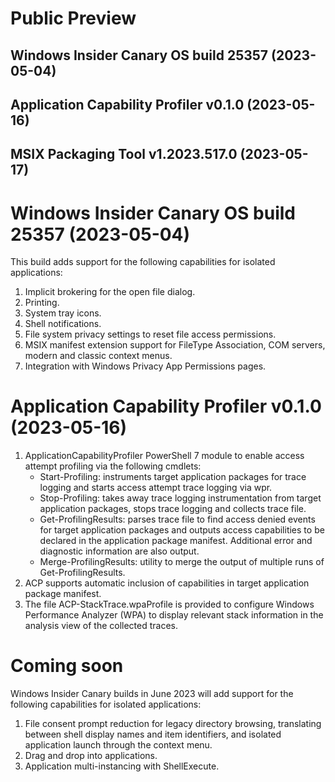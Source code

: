# Public Preview 
## Windows Insider Canary OS build 25357 (2023-05-04)
## Application Capability Profiler v0.1.0 (2023-05-16) 
## MSIX Packaging Tool v1.2023.517.0 (2023-05-17)

# Windows Insider Canary OS build 25357 (2023-05-04)  
This build adds support for the following capabilities for isolated applications:
1. Implicit brokering for the open file dialog.
2. Printing.
3. System tray icons.
4. Shell notifications.
5. File system privacy settings to reset file access permissions. 
6. MSIX manifest extension support for FileType Association, COM servers, modern and classic context menus.
7. Integration with Windows Privacy App Permissions pages.

# Application Capability Profiler v0.1.0 (2023-05-16)
1. ApplicationCapabilityProfiler PowerShell 7 module to enable access attempt profiling via the following cmdlets:
    * Start-Profiling: instruments target application packages for trace logging and starts access attempt trace logging via wpr.
    * Stop-Profiling: takes away trace logging instrumentation from target application packages, stops trace logging and collects trace file.
    * Get-ProfilingResults: parses trace file to find access denied events for target application packages and outputs access capabilities to be declared in the application package manifest. Additional error and diagnostic information are also output.
    * Merge-ProfilingResults: utility to merge the output of multiple runs of Get-ProfilingResults.
2. ACP supports automatic inclusion of capabilities in target application package manifest.
3. The file ACP-StackTrace.wpaProfile is provided to configure Windows Performance Analyzer (WPA) to display relevant stack information in the analysis view of the collected traces.

# Coming soon 
Windows Insider Canary builds in June 2023 will add support for the following capabilities for isolated applications:
1. File consent prompt reduction for legacy directory browsing, translating between shell display names and item identifiers, and isolated application launch through the context menu.
2. Drag and drop into applications.
3. Application multi-instancing with ShellExecute.
